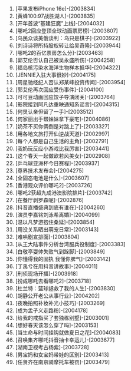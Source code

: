 
1. [苹果发布iPhone 16e]-[2003834]
1. [黄蜂100:97战胜湖人]-[2003835]
1. [开年首波“基建狂魔”上线]-[2004032]
1. [哪吒2回应登顶全球动画票房榜]-[2003807]
1. [乌民众谈美俄谈判：乌只是棋子]-[2003922]
1. [刘诗诗将所持股权转让给吴奇隆]-[2003944]
1. [哪吒2的百亿票房怎么分]-[2003463]
1. [郭艾伦否认自己被吴永盛所伤]-[2004258]
1. [福岛核污染水海洋生物样本抵华]-[2004322]
1. [JENNIE入驻大事很妙]-[2004175]
1. [周星驰经纪人否认郑某峰投资传闻]-[2003954]
1. [郭艾伦再次回应受伤事件]-[2004100]
1. [可可豆动画回应饺子导演闭关]-[2003764]
1. [影院接到阿凡达重映通知系谣言]-[2004315]
1. [何炅认亲但留了一手]-[2003512]
1. [何家丽出手帮妹妹拿下豪宅]-[2004086]
1. [奶茶不买你俩倒是对跳上了]-[2003327]
1. [用各地文旅打开仙逆战天道]-[2002997]
1. [每个人都是自己生活的主角]-[2002791]
1. [我奶玩反应小游戏比我厉害]-[2003441]
1. [这个春天一起做欧若风美女]-[2002908]
1. [乒乓球亚洲杯今日赛程]-[2003937]
1. [尊界技术发布会]-[2004275]
1. [全固态电池是什么]-[2003607]
1. [香港观众评价哪吒2]-[2003726]
1. [哪吒2获超九成港澳影院排片]-[2003742]
1. [在餐厅剥罗森呢]-[2002876]
1. [抖音直播盛典到底有谁在]-[2004260]
1. [演员李嘉铭刘泳希离婚]-[2004099]
1. [温以凡梦游抱住桑延]-[2003854]
1. [用没关系晒出萌宠日常]-[2003143]
1. [难哄剧宣排面]-[2003804]
1. [从王大陆事件分析台湾服兵役制度]-[2003383]
1. [白敬亭耍帅失败气到跺脚]-[2003849]
1. [你懂得我的固执 我懂你脾气]-[2003142]
1. [丁禹兮在用抖音讲故事]-[2004011]
1. [刑侦现场开播]-[2003918]
1. [扮成哪吒去看哪吒2]-[2003718]
1. [杜兰特：篮球拯救了我的人生]-[2003830]
1. [胡静公开老公从事行业]-[2004202]
1. [夜晚拍照补妆补光小技巧]-[2003269]
1. [成为孟子义走路粉]-[2004178]
1. [给我的戒指买了套独栋别墅]-[2003001]
1. [想好春天该怎么穿了吗]-[2003153]
1. [当生命与时间挂钩就做夏日之花]-[2004083]
1. [召唤集齐哪吒抖音抽卡幸运儿]-[2003677]
1. [湖南卫视考古杨紫]-[2003728]
1. [男宝妈和女宝妈带娃的区别]-[2003413]
1. [任贤齐在南京骑摩托车被罚]-[2003479]